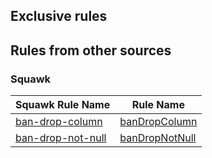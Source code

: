 ## Exclusive rules
## Rules from other sources
### Squawk
| Squawk Rule Name | Rule Name |
| ---- | ---- |
| [ban-drop-column](https://squawkhq.com/docs/ban-drop-column) |[banDropColumn](./rules/ban-drop-column) |
| [ban-drop-not-null](https://squawkhq.com/docs/ban-drop-not-null) |[banDropNotNull](./rules/ban-drop-not-null) |
